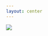 ```yaml
---
layout: center
---
```


<img src="/indiewebcamp-profile-page.png" class="w-75% m-auto" />

<!--
todo
-->
